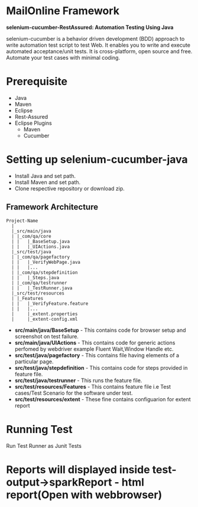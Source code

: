 # MailOnline Framework

**selenium-cucumber-RestAssured: Automation Testing Using Java**

selenium-cucumber is a behavior driven development (BDD) approach to write automation test script to test Web. It enables you to write and execute automated acceptance/unit tests. It is cross-platform, open source and free. Automate your test cases with minimal coding.

# Prerequisite

- Java
- Maven
- Eclipse
- Rest-Assured
- Eclipse Plugins
   - Maven
   - Cucumber
   
# Setting up selenium-cucumber-java
- Install Java and set path.
- Install Maven and set path.
- Clone respective repository or download zip.
  
    
Framework Architecture
--------------
	Project-Name
      |
	  |_src/main/java
 	  |	|_com/qa/core
	  |	|	|_BaseSetup.java
	  |	|	|_UIActions.java
	  |_src/test/java
	  |	|_com/qa/pagefactory
	  |	|	|_VerifyWebPage.java
	  |	|	|...
	  |	|_com/qa/stepdefinition
	  |	|	|_Steps.java
      |	|_com/qa/testrunner
	  |	|	|_TestRunner.java
 	  |_src/test/resources
	  |	|_Features
	  |	|	|_VerifyFeature.feature
	  |	|	|...
      |     |_extent.properties
      |     |_extent-config.xml
      
 * **src/main/java/BaseSetup** - This contains code for browser setup and screenshot on test failure.
 * **src/main/java/UIActions** - This contains code for generic actions perfomed by webdriver example Fluent Wait,Window Handle etc.
 * **src/test/java/pagefactory** - This contains file having elements of a particular page.
 * **src/test/java/stepdefinition** - This contains code for steps provided in feature file.
 * **src/test/java/testrunner** - This runs the feature file.
 * **src/test/resources/Features** - This contains feature file i.e Test cases/Test Scenario for the software under test.
 * **src/test/resources/extent** - These fine contains configuarion for extent report
 
 # Running Test
 Run Test Runner as Junit Tests
 
 # Reports will displayed inside test-output->sparkReport - html report(Open with webbrowser)
